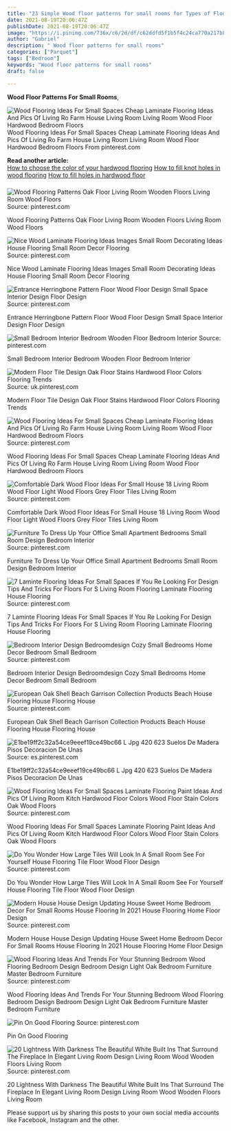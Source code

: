 ```yaml
---
title: "23 Simple Wood floor patterns for small rooms for Types of Floor"
date: 2021-08-19T20:06:47Z
publishDate: 2021-08-19T20:06:47Z
image: "https://i.pinimg.com/736x/c6/2d/df/c62ddfd5f1b5f4c24ca770a217b88b3d--fancy-living-rooms-elegant-living-room.jpg"
author: "Gabriel"
description: " Wood floor patterns for small rooms"
categories: ["Parquet"]
tags: ["Bedroom"]
keywords: "Wood floor patterns for small rooms"
draft: false

---
```

<!-- Head tag Code -->
**Wood Floor Patterns For Small Rooms**, 

![Wood Flooring Ideas For Small Spaces Cheap Laminate Flooring Ideas And Pics Of Living Ro Farm House Living Room Living Room Wood Floor Hardwood Bedroom Floors](https://i.pinimg.com/originals/65/b1/af/65b1afdd2e2897d9da847cf6529ce09d.jpg "Wood Flooring Ideas For Small Spaces Cheap Laminate Flooring Ideas And Pics Of Living Ro Farm House Living Room Living Room Wood Floor Hardwood Bedroom Floors")
Wood Flooring Ideas For Small Spaces Cheap Laminate Flooring Ideas And Pics Of Living Ro Farm House Living Room Living Room Wood Floor Hardwood Bedroom Floors From pinterest.com

**Read another article:**  
[How to choose the color of your hardwood flooring](/how-to-choose-the-color-of-your-hardwood-flooring/)
[How to fill knot holes in wood flooring](/how-to-fill-knot-holes-in-wood-flooring/)
[How to fill holes in hardwood floor](/how-to-fill-holes-in-hardwood-floor/)




### 

 


![Wood Flooring Patterns Oak Floor Living Room Wooden Floors Living Room Wood Floors](https://i.pinimg.com/564x/de/e4/81/dee4818e8f8400442e77ab55bc820d26--small-rooms-wood-flooring.jpg "Wood Flooring Patterns Oak Floor Living Room Wooden Floors Living Room Wood Floors")
Source: pinterest.com

Wood Flooring Patterns Oak Floor Living Room Wooden Floors Living Room Wood Floors  

![Nice Wood Laminate Flooring Ideas Images Small Room Decorating Ideas House Flooring Small Room Decor Flooring](https://i.pinimg.com/originals/bd/ea/95/bdea9580d3120423de94fefdd4a5a630.jpg "Nice Wood Laminate Flooring Ideas Images Small Room Decorating Ideas House Flooring Small Room Decor Flooring")
Source: pinterest.com

Nice Wood Laminate Flooring Ideas Images Small Room Decorating Ideas House Flooring Small Room Decor Flooring  

![Entrance Herringbone Pattern Floor Wood Floor Design Small Space Interior Design Floor Design](https://i.pinimg.com/originals/fd/ee/08/fdee0880e6da68bd7136b6bb676c7da2.jpg "Entrance Herringbone Pattern Floor Wood Floor Design Small Space Interior Design Floor Design")
Source: pinterest.com

Entrance Herringbone Pattern Floor Wood Floor Design Small Space Interior Design Floor Design  

![Small Bedroom Interior Bedroom Wooden Floor Bedroom Interior](https://i.pinimg.com/originals/c1/d7/e5/c1d7e5462c49801fba3c5c7b38121a8d.jpg "Small Bedroom Interior Bedroom Wooden Floor Bedroom Interior")
Source: pinterest.com

Small Bedroom Interior Bedroom Wooden Floor Bedroom Interior  

![Modern Floor Tile Design Oak Floor Stains Hardwood Floor Colors Flooring Trends](https://i.pinimg.com/originals/e0/c0/26/e0c026ccab73ff55f259841075007516.jpg "Modern Floor Tile Design Oak Floor Stains Hardwood Floor Colors Flooring Trends")
Source: uk.pinterest.com

Modern Floor Tile Design Oak Floor Stains Hardwood Floor Colors Flooring Trends  

![Wood Flooring Ideas For Small Spaces Cheap Laminate Flooring Ideas And Pics Of Living Ro Farm House Living Room Living Room Wood Floor Hardwood Bedroom Floors](https://i.pinimg.com/originals/65/b1/af/65b1afdd2e2897d9da847cf6529ce09d.jpg "Wood Flooring Ideas For Small Spaces Cheap Laminate Flooring Ideas And Pics Of Living Ro Farm House Living Room Living Room Wood Floor Hardwood Bedroom Floors")
Source: pinterest.com

Wood Flooring Ideas For Small Spaces Cheap Laminate Flooring Ideas And Pics Of Living Ro Farm House Living Room Living Room Wood Floor Hardwood Bedroom Floors  

![Comfortable Dark Wood Floor Ideas For Small House 18 Living Room Wood Floor Light Wood Floors Grey Floor Tiles Living Room](https://i.pinimg.com/564x/32/16/a5/3216a51d5737e8a8784ab70f4cfa72c3.jpg "Comfortable Dark Wood Floor Ideas For Small House 18 Living Room Wood Floor Light Wood Floors Grey Floor Tiles Living Room")
Source: pinterest.com

Comfortable Dark Wood Floor Ideas For Small House 18 Living Room Wood Floor Light Wood Floors Grey Floor Tiles Living Room  

![Furniture To Dress Up Your Office Small Apartment Bedrooms Small Room Design Bedroom Interior](https://i.pinimg.com/736x/51/1c/e2/511ce2839fc80d90fcc90ae5be71d3ca.jpg "Furniture To Dress Up Your Office Small Apartment Bedrooms Small Room Design Bedroom Interior")
Source: pinterest.com

Furniture To Dress Up Your Office Small Apartment Bedrooms Small Room Design Bedroom Interior  

![7 Laminte Flooring Ideas For Small Spaces If You Re Looking For Design Tips And Tricks For Floors For S Living Room Flooring Laminate Flooring House Flooring](https://i.pinimg.com/originals/f8/0d/f2/f80df251eea6ab6045316e9d2634dcb4.png "7 Laminte Flooring Ideas For Small Spaces If You Re Looking For Design Tips And Tricks For Floors For S Living Room Flooring Laminate Flooring House Flooring")
Source: pinterest.com

7 Laminte Flooring Ideas For Small Spaces If You Re Looking For Design Tips And Tricks For Floors For S Living Room Flooring Laminate Flooring House Flooring  

![Bedroom Interior Design Bedroomdesign Cozy Small Bedrooms Home Decor Bedroom Small Bedroom](https://i.pinimg.com/originals/50/dd/24/50dd24781147d41c87adeedf548fb307.jpg "Bedroom Interior Design Bedroomdesign Cozy Small Bedrooms Home Decor Bedroom Small Bedroom")
Source: pinterest.com

Bedroom Interior Design Bedroomdesign Cozy Small Bedrooms Home Decor Bedroom Small Bedroom  

![European Oak Shell Beach Garrison Collection Products Beach House Flooring House Flooring House](https://i.pinimg.com/736x/a4/84/85/a48485e66e5dc6d5ed83b97fefafd301.jpg "European Oak Shell Beach Garrison Collection Products Beach House Flooring House Flooring House")
Source: pinterest.com

European Oak Shell Beach Garrison Collection Products Beach House Flooring House Flooring House  

![E1be19ff2c32a54ce9eeef19ce49bc66 L Jpg 420 623 Suelos De Madera Pisos Decoracion De Unas](https://i.pinimg.com/originals/93/ef/75/93ef750bcdbd2f5aad916dcc3b2f35f2.jpg "E1be19ff2c32a54ce9eeef19ce49bc66 L Jpg 420 623 Suelos De Madera Pisos Decoracion De Unas")
Source: es.pinterest.com

E1be19ff2c32a54ce9eeef19ce49bc66 L Jpg 420 623 Suelos De Madera Pisos Decoracion De Unas  

![Wood Flooring Ideas For Small Spaces Laminate Flooring Paint Ideas And Pics Of Living Room Kitch Hardwood Floor Colors Wood Floor Stain Colors Oak Wood Floors](https://i.pinimg.com/564x/1b/4c/49/1b4c49cb3907c9065bf8a5fb1fd1acc3.jpg "Wood Flooring Ideas For Small Spaces Laminate Flooring Paint Ideas And Pics Of Living Room Kitch Hardwood Floor Colors Wood Floor Stain Colors Oak Wood Floors")
Source: pinterest.com

Wood Flooring Ideas For Small Spaces Laminate Flooring Paint Ideas And Pics Of Living Room Kitch Hardwood Floor Colors Wood Floor Stain Colors Oak Wood Floors  

![Do You Wonder How Large Tiles Will Look In A Small Room See For Yourself House Flooring Tile Floor Wood Floor Design](https://i.pinimg.com/736x/6f/33/71/6f337128c6eca33b5d638cb8cd991703--small-rooms-flooring-ideas.jpg "Do You Wonder How Large Tiles Will Look In A Small Room See For Yourself House Flooring Tile Floor Wood Floor Design")
Source: pinterest.com

Do You Wonder How Large Tiles Will Look In A Small Room See For Yourself House Flooring Tile Floor Wood Floor Design  

![Modern House House Design Updating House Sweet Home Bedroom Decor For Small Rooms House Flooring In 2021 House Flooring Home Floor Design](https://i.pinimg.com/474x/65/54/8f/65548fc2bc3859d195c19aa4205caf2b.jpg "Modern House House Design Updating House Sweet Home Bedroom Decor For Small Rooms House Flooring In 2021 House Flooring Home Floor Design")
Source: pinterest.com

Modern House House Design Updating House Sweet Home Bedroom Decor For Small Rooms House Flooring In 2021 House Flooring Home Floor Design  

![Wood Flooring Ideas And Trends For Your Stunning Bedroom Wood Flooring Bedroom Design Bedroom Design Light Oak Bedroom Furniture Master Bedroom Furniture](https://i.pinimg.com/736x/fb/70/04/fb70040a270ba9d8ce0abdb267df4e69--wood-laminate-flooring-diy-flooring.jpg "Wood Flooring Ideas And Trends For Your Stunning Bedroom Wood Flooring Bedroom Design Bedroom Design Light Oak Bedroom Furniture Master Bedroom Furniture")
Source: pinterest.com

Wood Flooring Ideas And Trends For Your Stunning Bedroom Wood Flooring Bedroom Design Bedroom Design Light Oak Bedroom Furniture Master Bedroom Furniture  

![Pin On Good Flooring](https://i.pinimg.com/736x/ce/62/55/ce6255c83c049c5dcf4b0ba61c82eef0.jpg "Pin On Good Flooring")
Source: pinterest.com

Pin On Good Flooring  

![20 Lightness With Darkness The Beautiful White Built Ins That Surround The Fireplace In Elegant Living Room Design Living Room Wood Wooden Floors Living Room](https://i.pinimg.com/736x/c6/2d/df/c62ddfd5f1b5f4c24ca770a217b88b3d--fancy-living-rooms-elegant-living-room.jpg "20 Lightness With Darkness The Beautiful White Built Ins That Surround The Fireplace In Elegant Living Room Design Living Room Wood Wooden Floors Living Room")
Source: pinterest.com

20 Lightness With Darkness The Beautiful White Built Ins That Surround The Fireplace In Elegant Living Room Design Living Room Wood Wooden Floors Living Room  

Please support us by sharing this posts to your own social media accounts like Facebook, Instagram and the other.

